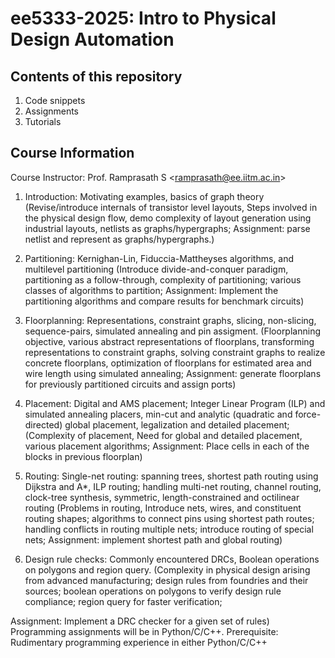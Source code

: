 # ee5333-2025: Intro to Physical Design Automation

## Contents of this repository

1) Code snippets
2) Assignments
3) Tutorials

## Course Information

Course Instructor: Prof. Ramprasath S <<ramprasath@ee.iitm.ac.in>>

1) Introduction: Motivating examples, basics of graph theory (Revise/introduce internals of transistor level layouts, Steps involved in the physical design flow, demo complexity of layout generation using industrial layouts, netlists as graphs/hypergraphs; Assignment: parse netlist and represent as graphs/hypergraphs.)

2) Partitioning: Kernighan-Lin, Fiduccia-Mattheyses algorithms, and multilevel partitioning (Introduce divide-and-conquer paradigm, partitioning as a follow-through, complexity of partitioning; various classes of algorithms to partition; Assignment: Implement the partitioning algorithms and compare results for benchmark circuits)

3) Floorplanning: Representations, constraint graphs, slicing, non-slicing, sequence-pairs, simulated annealing and pin assigment. (Floorplanning objective, various abstract representations of floorplans, transforming representations to constraint graphs, solving constraint graphs to realize concrete floorplans, optimization of floorplans for estimated area and wire length using simulated annealing; Assignment: generate floorplans for previously partitioned circuits and assign ports)

4) Placement: Digital and AMS placement; Integer Linear Program (ILP) and simulated annealing placers, min-cut and analytic (quadratic and force-directed) global placement, legalization and detailed placement; (Complexity of placement, Need for global and detailed placement, various placement algorithms; Assignment: Place cells in each of the blocks in previous floorplan)

5) Routing: Single-net routing: spanning trees, shortest path routing using Dijkstra and A*, ILP routing; handling multi-net routing, channel routing, clock-tree synthesis, symmetric, length-constrained and octilinear routing (Problems in routing, Introduce nets, wires, and constituent routing shapes; algorithms to connect pins using shortest path routes; handling conflicts in routing multiple nets; introduce routing of special nets; Assignment: implement shortest path and global routing)

6) Design rule checks: Commonly encountered DRCs, Boolean operations on polygons and region query. (Complexity in physical design arising from advanced manufacturing; design rules from foundries and their sources; boolean operations on polygons to verify design rule compliance; region query for faster verification;

Assignment: Implement a DRC checker for a given set of rules)
Programming assignments will be in Python/C/C++.
Prerequisite: Rudimentary programming experience in either Python/C/C++